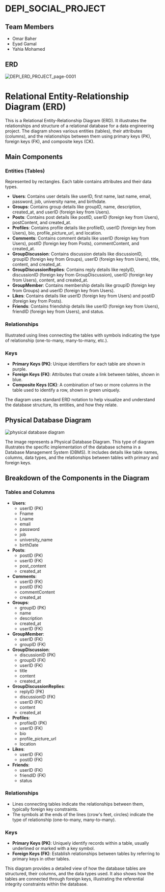 # DEPI_SOCIAL_PROJECT

## Team Members

- Omar Baher 
- Eyad Gamal
- Yahia Mohamed

## ERD
![DEPI_ERD_PROJECT_page-0001](https://github.com/user-attachments/assets/af7d00ea-1150-443f-8c42-1707a00f94f2)
# Relational Entity-Relationship Diagram (ERD)

This is a Relational Entity-Relationship Diagram (ERD). It illustrates the relationships and structure of a relational database for a data engineering project. The diagram shows various entities (tables), their attributes (columns), and the relationships between them using primary keys (PK), foreign keys (FK), and composite keys (CK).

## Main Components

### Entities (Tables)
Represented by rectangles. Each table contains attributes and their data types.

- **Users**: Contains user details like userID, first name, last name, email, password, job, university name, and birthdate.
- **Groups**: Contains group details like groupID, name, description, created_at, and userID (foreign key from Users).
- **Posts**: Contains post details like postID, userID (foreign key from Users), postContent, and created_at.
- **Profiles**: Contains profile details like profileID, userID (foreign key from Users), bio, profile_picture_url, and location.
- **Comments**: Contains comment details like userID (foreign key from Users), postID (foreign key from Posts), commentContent, and created_at.
- **GroupDiscussion**: Contains discussion details like discussionID, groupID (foreign key from Groups), userID (foreign key from Users), title, content, and created_at.
- **GroupDiscussionReplies**: Contains reply details like replyID, discussionID (foreign key from GroupDiscussion), userID (foreign key from Users), content, and created_at.
- **GroupMember**: Contains membership details like groupID (foreign key from Groups) and userID (foreign key from Users).
- **Likes**: Contains details like userID (foreign key from Users) and postID (foreign key from Posts).
- **Friends**: Contains friendship details like userID (foreign key from Users), friendID (foreign key from Users), and status.

### Relationships
Illustrated using lines connecting the tables with symbols indicating the type of relationship (one-to-many, many-to-many, etc.).

### Keys
- **Primary Keys (PK)**: Unique identifiers for each table are shown in purple.
- **Foreign Keys (FK)**: Attributes that create a link between tables, shown in blue.
- **Composite Keys (CK)**: A combination of two or more columns in the table used to identify a row, shown in green uniquely.

The diagram uses standard ERD notation to help visualize and understand the database structure, its entities, and how they relate.


## Physical Database Diagram 
![physical database diagram](https://github.com/user-attachments/assets/4f0a36cc-c3e3-40d2-9907-9b913a3a36fb)

The image represents a Physical Database Diagram. This type of diagram illustrates the specific implementation of the database schema in a Database Management System (DBMS). It includes details like table names, columns, data types, and the relationships between tables with primary and foreign keys.

## Breakdown of the Components in the Diagram

### Tables and Columns

- **Users**: 
  - userID (PK)
  - Fname
  - Lname
  - email
  - password
  - job
  - university_name
  - birthDate
- **Posts**: 
  - postID (PK)
  - userID (FK)
  - post_content
  - created_at
- **Comments**: 
  - userID (FK)
  - postID (FK)
  - commentContent
  - created_at
- **Groups**: 
  - groupID (PK)
  - name
  - description
  - created_at
  - userID (FK)
- **GroupMember**: 
  - userID (FK)
  - groupID (FK)
- **GroupDiscussion**: 
  - discussionID (PK)
  - groupID (FK)
  - userID (FK)
  - title
  - content
  - created_at
- **GroupDiscussionReplies**: 
  - replyID (PK)
  - discussionID (FK)
  - userID (FK)
  - content
  - created_at
- **Profiles**: 
  - profileID (PK)
  - userID (FK)
  - bio
  - profile_picture_url
  - location
- **Likes**: 
  - userID (FK)
  - postID (FK)
- **Friends**: 
  - userID (FK)
  - friendID (FK)
  - status

### Relationships

- Lines connecting tables indicate the relationships between them, typically foreign key constraints.
- The symbols at the ends of the lines (crow's feet, circles) indicate the type of relationship (one-to-many, many-to-many).

### Keys

- **Primary Keys (PK)**: Uniquely identify records within a table, usually underlined or marked with a key symbol.
- **Foreign Keys (FK)**: Establish relationships between tables by referring to primary keys in other tables.

This diagram provides a detailed view of how the database tables are structured, their columns, and the data types used. It also shows how the tables are connected through foreign keys, illustrating the referential integrity constraints within the database.
